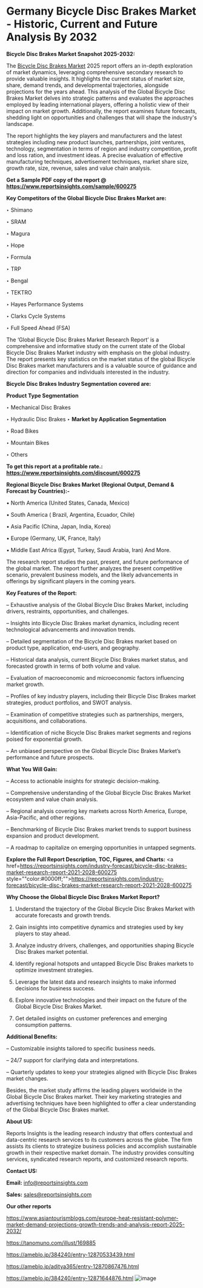 # Germany Bicycle Disc Brakes Market - Historic, Current and Future Analysis By 2032

<strong>Bicycle Disc Brakes Market Snapshot 2025-2032:</strong>

The <a href=https://www.reportsinsights.com/sample/600275>Bicycle Disc Brakes Market</a> 2025 report offers an in-depth exploration of market dynamics, leveraging comprehensive secondary research to provide valuable insights. It highlights the current status of market size, share, demand trends, and developmental trajectories, alongside projections for the years ahead. This analysis of the Global Bicycle Disc Brakes Market delves into strategic patterns and evaluates the approaches employed by leading international players, offering a holistic view of their impact on market growth. Additionally, the report examines future forecasts, shedding light on opportunities and challenges that will shape the industry's landscape.

The report highlights the key players and manufacturers and the latest strategies including new product launches, partnerships, joint ventures, technology, segmentation in terms of region and industry competition, profit and loss ration, and investment ideas. A precise evaluation of effective manufacturing techniques, advertisement techniques, market share size, growth rate, size, revenue, sales and value chain analysis.

<strong>Get a Sample PDF copy of the report @ <a href=https://www.reportsinsights.com/sample/600275 style=color:#0000ff;>https://www.reportsinsights.com/sample/600275</a></strong>

<strong>Key Competitors of the Global Bicycle Disc Brakes Market are:</strong>

‣ Shimano

‣ SRAM

‣ Magura

‣ Hope

‣ Formula

‣ TRP

‣ Bengal

‣ TEKTRO

‣ Hayes Performance Systems

‣ Clarks Cycle Systems

‣ Full Speed Ahead (FSA)

The ‘Global Bicycle Disc Brakes Market Research Report’ is a comprehensive and informative study on the current state of the Global Bicycle Disc Brakes Market industry with emphasis on the global industry. The report presents key statistics on the market status of the global Bicycle Disc Brakes market manufacturers and is a valuable source of guidance and direction for companies and individuals interested in the industry.

<strong>Bicycle Disc Brakes Industry Segmentation covered are:</strong>

<strong>Product Type Segmentation</strong>

‣ Mechanical Disc Brakes

‣ Hydraulic Disc Brakes
‣ 
<strong>Market by Application Segmentation</strong>

‣ Road Bikes

‣ Mountain Bikes

‣ Others

<strong>To get this report at a profitable rate.: <a href=https://www.reportsinsights.com/discount/600275 style=color:#0000ff;>https://www.reportsinsights.com/discount/600275</a></strong>

<strong>Regional Bicycle Disc Brakes Market (Regional Output, Demand &amp; Forecast by Countries):-</strong>

• North America (United States, Canada, Mexico)

• South America ( Brazil, Argentina, Ecuador, Chile)

• Asia Pacific (China, Japan, India, Korea)

• Europe (Germany, UK, France, Italy)

• Middle East Africa (Egypt, Turkey, Saudi Arabia, Iran) And More.

The research report studies the past, present, and future performance of the global market. The report further analyzes the present competitive scenario, prevalent business models, and the likely advancements in offerings by significant players in the coming years.

<strong>Key Features of the Report:</strong>

– Exhaustive analysis of the Global Bicycle Disc Brakes Market, including drivers, restraints, opportunities, and challenges.

– Insights into Bicycle Disc Brakes market dynamics, including recent technological advancements and innovation trends.

– Detailed segmentation of the Bicycle Disc Brakes market based on product type, application, end-users, and geography.

– Historical data analysis, current Bicycle Disc Brakes market status, and forecasted growth in terms of both volume and value.

– Evaluation of macroeconomic and microeconomic factors influencing market growth.

– Profiles of key industry players, including their Bicycle Disc Brakes market strategies, product portfolios, and SWOT analysis.

– Examination of competitive strategies such as partnerships, mergers, acquisitions, and collaborations.

– Identification of niche Bicycle Disc Brakes market segments and regions poised for exponential growth.

– An unbiased perspective on the Global Bicycle Disc Brakes Market’s performance and future prospects.

<strong>What You Will Gain:</strong>

– Access to actionable insights for strategic decision-making.

– Comprehensive understanding of the Global Bicycle Disc Brakes Market ecosystem and value chain analysis.

– Regional analysis covering key markets across North America, Europe, Asia-Pacific, and other regions.

– Benchmarking of Bicycle Disc Brakes market trends to support business expansion and product development.

– A roadmap to capitalize on emerging opportunities in untapped segments.

<strong>Explore the Full Report Description, TOC, Figures, and Charts:</strong>
<a href=https://reportsinsights.com/industry-forecast/bicycle-disc-brakes-market-research-report-2021-2028-600275 style=""color:#0000ff;"">https://reportsinsights.com/industry-forecast/bicycle-disc-brakes-market-research-report-2021-2028-600275</a>

<strong>Why Choose the Global Bicycle Disc Brakes Market Report?</strong>

1. Understand the trajectory of the Global Bicycle Disc Brakes Market with accurate forecasts and growth trends.

2. Gain insights into competitive dynamics and strategies used by key players to stay ahead.

3. Analyze industry drivers, challenges, and opportunities shaping Bicycle Disc Brakes market potential.

4. Identify regional hotspots and untapped Bicycle Disc Brakes markets to optimize investment strategies.

5. Leverage the latest data and research insights to make informed decisions for business success.

6. Explore innovative technologies and their impact on the future of the Global Bicycle Disc Brakes Market.

7. Get detailed insights on customer preferences and emerging consumption patterns.

<strong>Additional Benefits:</strong>

– Customizable insights tailored to specific business needs.

– 24/7 support for clarifying data and interpretations.

– Quarterly updates to keep your strategies aligned with Bicycle Disc Brakes market changes.

Besides, the market study affirms the leading players worldwide in the Global Bicycle Disc Brakes market. Their key marketing strategies and advertising techniques have been highlighted to offer a clear understanding of the Global Bicycle Disc Brakes market.

<strong><strong>About US</strong>:</strong>

Reports Insights is the leading research industry that offers contextual and data-centric research services to its customers across the globe. The firm assists its clients to strategize business policies and accomplish sustainable growth in their respective market domain. The industry provides consulting services, syndicated research reports, and customized research reports.

<strong>Contact US:</strong>

<p class=><b>Email:</b> <a href=mailto:info@reportsinsights.com>info@reportsinsights.com</a></p>
<p class=><b>Sales:</b> <a href=mailto:sales@reportsinsights.com>sales@reportsinsights.com</a></p>

<strong>Our other reports</strong>

<a href=https://www.asiantourismblogs.com/europe-heat-resistant-polymer-market-demand-projections-growth-trends-and-analysis-report-2025-2032/>https://www.asiantourismblogs.com/europe-heat-resistant-polymer-market-demand-projections-growth-trends-and-analysis-report-2025-2032/</a>

<a href=https://tanomuno.com/illust/169885>https://tanomuno.com/illust/169885</a>

<a href=https://ameblo.jp/384240/entry-12870533439.html>https://ameblo.jp/384240/entry-12870533439.html</a>

<a href=https://ameblo.jp/aditya365/entry-12870867476.html>https://ameblo.jp/aditya365/entry-12870867476.html</a>

<a href=https://ameblo.jp/384240/entry-12871644876.html>https://ameblo.jp/384240/entry-12871644876.html</a>
![image](https://github.com/user-attachments/assets/ef63fc51-be0e-4893-b356-d1416c47fc69)
